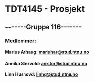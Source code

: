 # TDT4145 - Prosjekt

## -------Gruppe 116-------

### Medlemmer:
#### Marius Arhaug: mariuhar@stud.ntnu.no
#### Annika Størvold: anistor@stud.ntnu.no
#### Linn Hushovd: linhq@stud.ntnu.no
